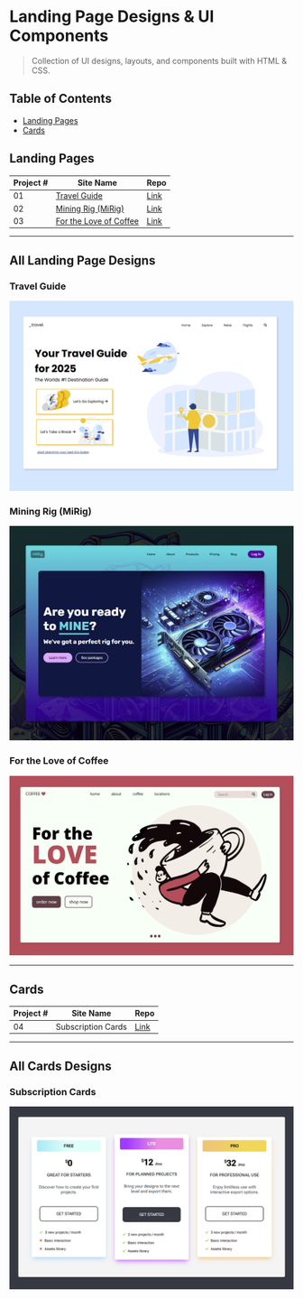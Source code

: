 # Landing Page Designs & UI Components
>Collection of UI designs, layouts, and components built with HTML & CSS.

## Table of Contents

* [Landing Pages](#landing-pages)
* [Cards](#cards)

## Landing Pages
| Project # | Site Name | Repo  |
| --------- | ----- | ----- |
| 01 | [Travel Guide](#travel-guide) | [Link](./01-travel-guide) | 
| 02 | [Mining Rig (MiRig)](#mining-rig-mirig) | [Link](./02-mining-rig) |
| 03 | [For the Love of Coffee](#for-the-love-of-coffee) | [Link](./03-for-the-love-of-coffee) | 

---

## All Landing Page Designs

### Travel Guide
![Travel Guide UI](./01-travel-guide/assets/demo.png)

### Mining Rig (MiRig)
![MiRig UI](./02-mining-rig/assets/demo.png)

### For the Love of Coffee
![For the Love of Coffee UI](./03-for-the-love-of-coffee/assets/demo.png)

---

## Cards
| Project # | Site Name | Repo  |
| --------- | ----- | ----- |
| 04        | Subscription Cards |  [Link](./04-subscription-cards) |

---

## All Cards Designs

### Subscription Cards
![Subscription Cards UI](./04-subscription-cards/assets/demo.png)